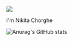 <!-- # Hi there 👋  -->

![](https://tenor.com/view/hello-world-gif-18564330.gif)

I'm Nikita Chorghe 

![Anurag's GitHub stats](https://github-readme-stats.vercel.app/api?username=Nikita-Chorghe&show_icons=true&theme=midnight-purple)

